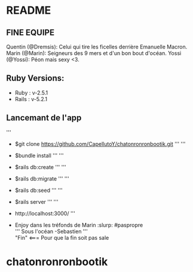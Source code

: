 # README
## FINE EQUIPE
  Quentin (@Dremsis): Celui qui tire les ficelles derrière Emanuelle Macron.
  Marin (@Marin): Seigneurs des 9 mers et d'un bon bout d'océan.
  Yossi (@Yossi): Péon mais sexy <3.
## Ruby Versions:

* Ruby : v-2.5.1
* Rails : v-5.2.1

## Lancemant de l'app
'''
* $git clone https://github.com/CapellutoY/chatonronronbootik.git
'''
'''
* $bundle install
'''
'''
* $rails db:create
'''
'''
* $rails db:migrate
'''
'''
* $rails db:seed
'''
'''
* $rails server
'''
'''
* http://localhost:3000/
'''

* Enjoy dans les tréfonds de Marin :slurp: #paspropre</br>
'''
Sous l'océan -Sebastien
'''</br>
"Fin" <=== Pour que la fin soit pas sale</br>
# chatonronronbootik
